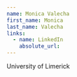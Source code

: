 ```yaml
---
name: Monica Valecha
first_name: Monica
last_name: Valecha
links:
  - name: LinkedIn
    absolute_url: 
---
```

University of Limerick
